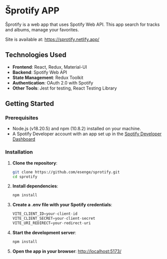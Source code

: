 # Šprotify APP

Šprotify is a web app that uses Spotify Web API.
This app search for tracks and albums, manage your favorites.

Site is available at: https://sprotify.netlify.app/

## Technologies Used

- **Frontend**: React, Redux, Material-UI
- **Backend**: Spotify Web API
- **State Management**: Redux Toolkit
- **Authentication**: OAuth 2.0 with Spotify
- **Other Tools**: Jest for testing, React Testing Library

## Getting Started
### Prerequisites

- Node.js (v18.20.5) and npm (10.8.2) installed on your machine. 
- A Spotify Developer account with an app set up in the
[Spotify Developer Dashboard](https://developer.spotify.com/dashboard)

### Installation
1. **Clone the repository**:
   ```bash
   git clone https://github.com/esenge/sprotify.git
   cd sprotify
   ```
2. **Install dependencies**:
    ```bash
   npm install
   ```
3. **Create a .env file with your Spotify credentials**:
    ```js
   VITE_CLIENT_ID=your-client-id
   VITE_CLIENT_SECRET=your-client-secret
   VITE_URI_REDIRECT=your-redirect-uri
   ```
4. **Start the development server**:
    ```bash
   npm install
   ```
5. **Open the app in your browser**:
   [http://localhost:5173/](http://localhost:5173/)
